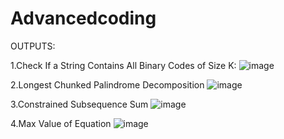 # Advancedcoding
OUTPUTS:

1.Check If a String Contains All Binary Codes of Size K: 
![image](https://github.com/user-attachments/assets/e85961d5-25fd-4b45-a7c9-5b42d9899bff)

2.Longest Chunked Palindrome Decomposition
![image](https://github.com/user-attachments/assets/086763e0-a95f-480f-bc53-a152ea2b4636)

3.Constrained Subsequence Sum
![image](https://github.com/user-attachments/assets/54ba7a32-04a5-4168-bbe9-64353b0c54dc)

4.Max Value of Equation
![image](https://github.com/user-attachments/assets/47e5acb0-ac75-4322-86a3-8c84fcf55181)
